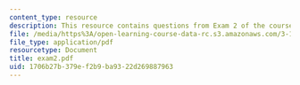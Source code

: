```yaml
---
content_type: resource
description: This resource contains questions from Exam 2 of the course.
file: /media/https%3A/open-learning-course-data-rc.s3.amazonaws.com/3-15-electrical-optical-magnetic-materials-and-devices-fall-2006/1706b27b379ef2b9ba9322d269887963_exam2.pdf
file_type: application/pdf
resourcetype: Document
title: exam2.pdf
uid: 1706b27b-379e-f2b9-ba93-22d269887963
---
```

